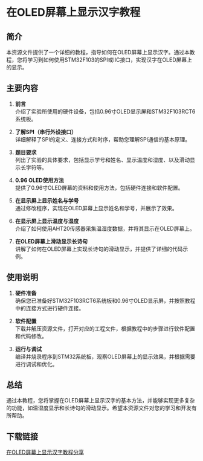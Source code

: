 # 在OLED屏幕上显示汉字教程

## 简介
本资源文件提供了一个详细的教程，指导如何在OLED屏幕上显示汉字。通过本教程，您将学习到如何使用STM32F103的SPI或IIC接口，实现汉字在OLED屏幕上的显示。

## 主要内容
1. **前言**  
   介绍了实验所使用的硬件设备，包括0.96寸OLED显示屏和STM32F103RCT6系统板。

2. **了解SPI（串行外设接口）**  
   详细解释了SPI的定义、连接方式和时序，帮助您理解SPI通信的基本原理。

3. **题目要求**  
   列出了实验的具体要求，包括显示学号和姓名、显示温度和湿度、以及滑动显示长字符等。

4. **0.96 OLED使用方法**  
   提供了0.96寸OLED屏幕的资料和使用方法，包括硬件连接和软件配置。

5. **在显示屏上显示姓名与学号**  
   通过修改程序，实现在OLED屏幕上显示姓名和学号，并展示了效果。

6. **在显示屏上显示温度与湿度**  
   介绍了如何使用AHT20传感器采集温湿度数据，并将其显示在OLED屏幕上。

7. **在OLED屏幕上滑动显示长诗句**  
   讲解了如何在OLED屏幕上实现长诗句的滑动显示，并提供了详细的代码示例。

## 使用说明
1. **硬件准备**  
   确保您已准备好STM32F103RCT6系统板和0.96寸OLED显示屏，并按照教程中的连接方式进行硬件连接。

2. **软件配置**  
   下载并解压资源文件，打开对应的工程文件，根据教程中的步骤进行软件配置和代码修改。

3. **运行与调试**  
   编译并烧录程序到STM32系统板，观察OLED屏幕上的显示效果，并根据需要进行调试和优化。

## 总结
通过本教程，您将掌握在OLED屏幕上显示汉字的基本方法，并能够实现更多复杂的功能，如温湿度显示和长诗句的滑动显示。希望本资源文件对您的学习和开发有所帮助。

## 下载链接

[在OLED屏幕上显示汉字教程分享](https://pan.quark.cn/s/e3a4972d255c)